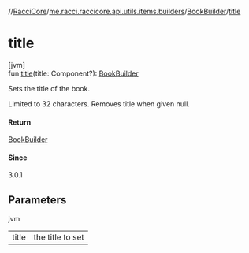 //[RacciCore](../../../index.md)/[me.racci.raccicore.api.utils.items.builders](../index.md)/[BookBuilder](index.md)/[title](title.md)

# title

[jvm]\
fun [title](title.md)(title: Component?): [BookBuilder](index.md)

Sets the title of the book.

Limited to 32 characters. Removes title when given null.

#### Return

[BookBuilder](index.md)

#### Since

3.0.1

## Parameters

jvm

| | |
|---|---|
| title | the title to set |
